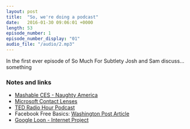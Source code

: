```yaml
---
layout: post
title:  "So, we're doing a podcast"
date:   2016-01-30 09:06:01 +0000
length: 53
episode_number: 1
episode_number_display: "01"
audio_file: "/audio/2.mp3"
---
```


In the first ever episode of So Much For Subtlety Josh and Sam discuss... something

### Notes and links

- [Mashable CES - Naughty America](http://mashable.com/2016/01/08/naughty-america-vr-porn-experience)
- [Microsoft Contact Lenses](http://www.wired.com/2014/01/google-lens-microsoft/)
- [TED Radio Hour Podcast](http://www.npr.org/podcasts/510298/ted-radio-hour)
- Facebook Free Basics: [Washington Post Article](https://www.washingtonpost.com/news/innovations/wp/2016/01/04/india-deserves-better-than-mark-zuckerbergs-watered-down-internet/)
- [Google Loon - Internet Project](https://www.google.com/loon/)
